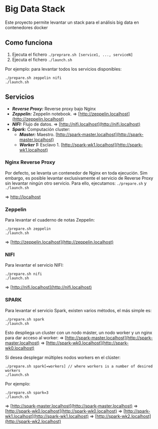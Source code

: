 # Big Data Stack

Este proyecto permite levantar un stack para el análisis big data en contenedores docker

## Como funciona

1. Ejecuta el fichero ```./preprare.sh [service1, ..., serviceN]```
2. Ejecuta el fichero ```./launch.sh```

Por ejemplo: para levantar todos los servicios disponibles:
```
./prepare.sh zeppelin nifi
./launch.sh
```

## Servicios

- __*Reverse Proxy:*__ Reverse proxy bajo Nginx
- __*Zeppelin:*__ Zeppelin notebook. => [http://zeppelin.localhost](http://zeppelin.localhost)
- __*NIFI:*__ Flujo de datos. => [http://nifi.localhost](http://nifi.localhost)
- __*Spark:*__ Computación cluster:
  - __*Master:*__ Maestro. [http://spark-master.localhost](http://spark-master.localhost)
  - __*Worker 1:*__ Esclavo 1. [http://spark-wk1.localhost](http://spark-wk1.localhost)

### Nginx Reverse Proxy

Por defecto, se levanta un contenedor de Nginx en toda ejecución. Sim embargo, es posible levantar exclusivamente el servicio de Reverse Proxy sin levantar ningún otro servicio. 
Para ello, ejecutamos: ```./prepare.sh``` y ```./launch.sh```

=> [http://localhost](http://localhost)

### Zeppelin

Para levantar el cuaderno de notas Zeppelin:
```
./prepare.sh zeppelin
./launch.sh
```
=> [http://zeppelin.localhost](http://zeppelin.localhost)

### NIFI

Para levantar el servicio NIFI:
```
./prepare.sh nifi
./launch.sh
```
=> [http://nifi.localhost](http://nifi.localhost)

### SPARK

Para levantar el servicio Spark, existen varios métodos, el más simple es:
```
./prepare.sh spark
./launch.sh
```
Esto despliega un cluster con un nodo máster, un nodo worker y un nginx para dar acceso al worker:
=> [http://spark-master.localhost](http://spark-master.localhost)
=> [http://spark-wk0.localhost](http://spark-wk0.localhost)

Si desea desplegar múltiples nodos workers en el clúster:

```
./prepare.sh spark[=workers] // where workers is a number of desired workers
./launch.sh
```
Por ejemplo: 
```
./prepare.sh spark=3
./launch.sh
```
=> [http://spark-master.localhost](http://spark-master.localhost)
=> [http://spark-wk0.localhost](http://spark-wk0.localhost)
=> [http://spark-wk1.localhost](http://spark-wk1.localhost)
=> [http://spark-wk2.localhost](http://spark-wk2.localhost)